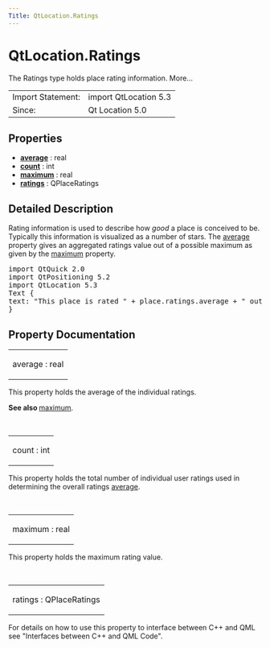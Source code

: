 ```yaml
---
Title: QtLocation.Ratings
---
```


# QtLocation.Ratings

<span class="subtitle"></span>
<!-- $$$Ratings-brief -->
<p>The Ratings type holds place rating information. More...</p>
<!-- @@@Ratings -->
<table class="alignedsummary">
<tr><td class="memItemLeft rightAlign topAlign"> Import Statement:</td><td class="memItemRight bottomAlign"> import QtLocation 5.3</td></tr><tr><td class="memItemLeft rightAlign topAlign"> Since:</td><td class="memItemRight bottomAlign">  Qt Location 5.0</td></tr></table><ul>
</ul>
<h2 id="properties">Properties</h2>
<ul>
<li class="fn"><b><b><a href="#average-prop">average</a></b></b> : real</li>
<li class="fn"><b><b><a href="#count-prop">count</a></b></b> : int</li>
<li class="fn"><b><b><a href="#maximum-prop">maximum</a></b></b> : real</li>
<li class="fn"><b><b><a href="#ratings-prop">ratings</a></b></b> : QPlaceRatings</li>
</ul>
<!-- $$$Ratings-description -->
<h2 id="details">Detailed Description</h2>
</p>
<p>Rating information is used to describe how <i>good</i> a place is conceived to be. Typically this information is visualized as a number of stars. The <a href="#average-prop">average</a> property gives an aggregated ratings value out of a possible maximum as given by the <a href="#maximum-prop">maximum</a> property.</p>
<pre class="qml">import QtQuick 2.0
import QtPositioning 5.2
import QtLocation 5.3
<span class="type">Text</span> {
<span class="name">text</span>: <span class="string">&quot;This place is rated &quot;</span> <span class="operator">+</span> <span class="name">place</span>.<span class="name">ratings</span>.<span class="name">average</span> <span class="operator">+</span> <span class="string">&quot; out of &quot;</span> <span class="operator">+</span> <span class="name">place</span>.<span class="name">ratings</span>.<span class="name">maximum</span> <span class="operator">+</span> <span class="string">&quot; stars.&quot;</span>
}</pre>
<!-- @@@Ratings -->
<h2>Property Documentation</h2>
<!-- $$$average -->
<table class="qmlname"><tr valign="top" id="average-prop"><td class="tblQmlPropNode"><p><span class="name">average</span> : <span class="type">real</span></p></td></tr></table><p>This property holds the average of the individual ratings.</p>
<p><b>See also </b><a href="#maximum-prop">maximum</a>.</p>
<!-- @@@average -->
<br/>
<!-- $$$count -->
<table class="qmlname"><tr valign="top" id="count-prop"><td class="tblQmlPropNode"><p><span class="name">count</span> : <span class="type">int</span></p></td></tr></table><p>This property holds the total number of individual user ratings used in determining the overall ratings <a href="#average-prop">average</a>.</p>
<!-- @@@count -->
<br/>
<!-- $$$maximum -->
<table class="qmlname"><tr valign="top" id="maximum-prop"><td class="tblQmlPropNode"><p><span class="name">maximum</span> : <span class="type">real</span></p></td></tr></table><p>This property holds the maximum rating value.</p>
<!-- @@@maximum -->
<br/>
<!-- $$$ratings -->
<table class="qmlname"><tr valign="top" id="ratings-prop"><td class="tblQmlPropNode"><p><span class="name">ratings</span> : <span class="type">QPlaceRatings</span></p></td></tr></table><p>For details on how to use this property to interface between C++ and QML see &quot;Interfaces between C++ and QML Code&quot;.</p>
<!-- @@@ratings -->
<br/>
